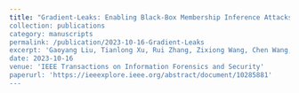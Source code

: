 ```yaml
---
title: "Gradient-Leaks: Enabling Black-Box Membership Inference Attacks Against Machine Learning Models
collection: publications
category: manuscripts
permalink: /publication/2023-10-16-Gradient-Leaks
excerpt: 'Gaoyang Liu, Tianlong Xu, Rui Zhang, Zixiong Wang, Chen Wang, Ling Liu'
date: 2023-10-16
venue: 'IEEE Transactions on Information Forensics and Security'
paperurl: 'https://ieeexplore.ieee.org/abstract/document/10285881'
---
```

